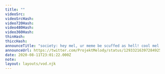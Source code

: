```yaml
---
title: ""
videoSrc: 
videoSrcHash: 
video720Hash: 
video480Hash: 
video360Hash: 
thinHash: 
thiccHash: 
announceTitle: "society: hey mel, ur meme be scuffed as hell! cool mel: that's my brand boiiiii (dabs while moonwalkin)"
announceUrl: https://twitter.com/ProjektMelody/status/1293321639728492544
date: 2020-08-11T23:01:22.000Z
note: 
layout: layouts/vod.njk
---
```

